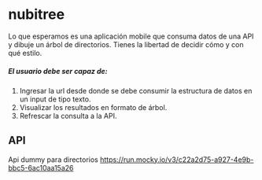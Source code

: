 # nubitree
Lo que esperamos es una aplicación mobile que consuma datos de una API y dibuje un árbol de directorios. Tienes la libertad de decidir cómo y con qué estilo. 
##### El usuario debe ser capaz de: 
  1. Ingresar la url desde donde se debe consumir la estructura de datos en un input de tipo texto. 
  2. Visualizar los resultados en formato de árbol.
  3. Refrescar la consulta a la API.

## API
Api dummy para directorios
https://run.mocky.io/v3/c22a2d75-a927-4e9b-bbc5-6ac10aa15a26
